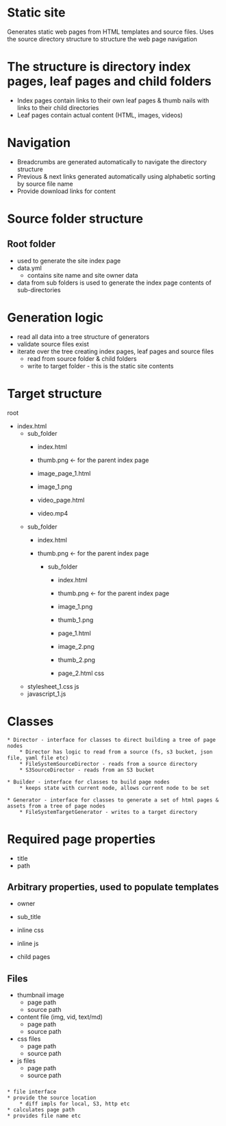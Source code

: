 # Static site
Generates static web pages from HTML templates and source files. Uses the source directory structure to structure the web page navigation

# The structure is directory index pages, leaf pages and child folders
* Index pages contain links to their own leaf pages & thumb nails with links to their child directories
* Leaf pages contain actual content (HTML, images, videos)

# Navigation
* Breadcrumbs are generated automatically to navigate the directory structure
* Previous & next links generated automatically using alphabetic sorting by source file name
* Provide download links for content


# Source folder structure

## Root folder

* used to generate the site index page
* data.yml
    *  contains site name and site owner data
* data from sub folders is used to generate the index page contents of sub-directories


# Generation logic

* read all data into a tree structure of generators
* validate source files exist
* iterate over the tree creating index pages, leaf pages and source files
    * read from source folder & child folders
    * write to target folder - this is the static site contents


# Target structure

root
* index.html
    * sub_folder
        * index.html
        * thumb.png <- for the parent index page

        * image_page_1.html
        * image_1.png
        * video_page.html
        * video.mp4
    * sub_folder
        * index.html
        * thumb.png <- for the parent index page

            * sub_folder
                * index.html
                * thumb.png <- for the parent index page

                * image_1.png
                * thumb_1.png
                * page_1.html
                * image_2.png
                * thumb_2.png
                * page_2.html
css
    * stylesheet_1.css
js
    * javascript_1.js


# Classes
    * Director - interface for classes to direct building a tree of page nodes
        * Director has logic to read from a source (fs, s3 bucket, json file, yaml file etc)
        * FileSystemSourceDirector - reads from a source directory
        * S3SourceDirector - reads from an S3 bucket

    * Builder - interface for classes to build page nodes
        * keeps state with current node, allows current node to be set

    * Generator - interface for classes to generate a set of html pages & assets from a tree of page nodes
        * FileSystemTargetGenerator - writes to a target directory


# Required page properties

* title
* path

## Arbitrary properties, used to populate templates

* owner
* sub_title
* inline css
* inline js

* child pages

## Files
* thumbnail image
    * page path
    * source path
* content file (img, vid, text/md)
    * page path
    * source path
* css files
    * page path
    * source path
* js files
    * page path
    * source path
###
    * file interface
    * provide the source location
        * diff impls for local, S3, http etc
    * calculates page path
    * provides file name etc

